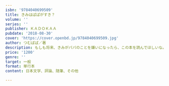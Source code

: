 ```yaml
---
isbn: '9784040699509'
title: きみはぱぱがすき？
volume: ''
series: ''
publisher: ＫＡＤＯＫＡＡ
pubdate: '2018-08-30'
cover: 'https://cover.openbd.jp/9784040699509.jpg'
author: つむぱぱ／著
description: もしも将来、きみがパパのことを嫌いになったら、この本を読んでほしいな。
price: '1200'
genre: ''
target: 一般
format: 単行本
content: 日本文学、評論、随筆、その他

---
```

